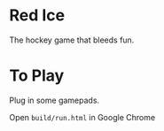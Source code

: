 Red Ice
=======

The hockey game that bleeds fun.


To Play
=======

Plug in some gamepads.

Open `build/run.html` in Google Chrome
